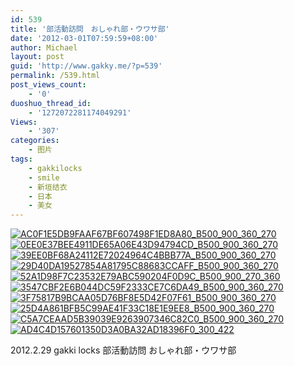 ```yaml
---
id: 539
title: '部活動訪問　おしゃれ部・ウワサ部'
date: '2012-03-01T07:59:59+08:00'
author: Michael
layout: post
guid: 'http://www.gakky.me/?p=539'
permalink: /539.html
post_views_count:
    - '0'
duoshuo_thread_id:
    - '1272072281174049291'
Views:
    - '307'
categories:
    - 图片
tags:
    - gakkilocks
    - smile
    - 新垣结衣
    - 日本
    - 美女
---
```


[![AC0F1E5DB9FAAF67BF607498F1ED8A80_B500_900_360_270](http://www.yui-aragaki.org/wp-content/uploads/img/AC0F1E5DB9FAAF67BF607498F1ED8A80_B500_900_360_270.jpeg)](http://www.yui-aragaki.org/wp-content/uploads/img/AC0F1E5DB9FAAF67BF607498F1ED8A80_B1280_1280_360_270.jpeg) [![0EE0E37BEE4911DE65A06E43D94794CD_B500_900_360_270](http://www.yui-aragaki.org/wp-content/uploads/img/0EE0E37BEE4911DE65A06E43D94794CD_B500_900_360_270.jpeg)](http://www.yui-aragaki.org/wp-content/uploads/img/0EE0E37BEE4911DE65A06E43D94794CD_B1280_1280_360_270.jpeg) [![39EE0BF68A24112E72024964C4BBB77A_B500_900_360_270](http://www.yui-aragaki.org/wp-content/uploads/img/39EE0BF68A24112E72024964C4BBB77A_B500_900_360_270.jpeg)](http://www.yui-aragaki.org/wp-content/uploads/img/39EE0BF68A24112E72024964C4BBB77A_B1280_1280_360_270.jpeg) [![29D40DA19527854A81795C88683CCAFF_B500_900_360_270](http://www.yui-aragaki.org/wp-content/uploads/img/29D40DA19527854A81795C88683CCAFF_B500_900_360_270.jpeg)](http://www.yui-aragaki.org/wp-content/uploads/img/29D40DA19527854A81795C88683CCAFF_B1280_1280_360_270.jpeg) [![52A1D98F7C23532E79ABC590204F0D9C_B500_900_270_360](http://www.yui-aragaki.org/wp-content/uploads/img/52A1D98F7C23532E79ABC590204F0D9C_B500_900_270_360.jpeg)](http://www.yui-aragaki.org/wp-content/uploads/img/52A1D98F7C23532E79ABC590204F0D9C_B1280_1280_270_360.jpeg) [![3547CBF2E6B044DC59F2333CE7C6DA49_B500_900_360_270](http://www.yui-aragaki.org/wp-content/uploads/img/3547CBF2E6B044DC59F2333CE7C6DA49_B500_900_360_270.jpeg)](http://www.yui-aragaki.org/wp-content/uploads/img/3547CBF2E6B044DC59F2333CE7C6DA49_B1280_1280_360_270.jpeg) [![3F75817B9BCAA05D76BF8E5D42F07F61_B500_900_360_270](http://www.yui-aragaki.org/wp-content/uploads/img/3F75817B9BCAA05D76BF8E5D42F07F61_B500_900_360_270.jpeg)](http://www.yui-aragaki.org/wp-content/uploads/img/3F75817B9BCAA05D76BF8E5D42F07F61_B1280_1280_360_270.jpeg) [![25D4A861BFB5C99AE41F33C18E1E9EE8_B500_900_360_270](http://www.yui-aragaki.org/wp-content/uploads/img/25D4A861BFB5C99AE41F33C18E1E9EE8_B500_900_360_270.jpeg)](http://www.yui-aragaki.org/wp-content/uploads/img/25D4A861BFB5C99AE41F33C18E1E9EE8_B1280_1280_360_270.jpeg) [![C5A7CEAAD5B39039E9263907346C82C0_B500_900_360_270](http://www.yui-aragaki.org/wp-content/uploads/img/C5A7CEAAD5B39039E9263907346C82C0_B500_900_360_270.jpeg)](http://www.yui-aragaki.org/wp-content/uploads/img/C5A7CEAAD5B39039E9263907346C82C0_B1280_1280_360_270.jpeg) [![AD4C4D157601350D3A0BA32AD18396F0_300_422](http://m1.img.srcdd.com/farm3/240/AD4C4D157601350D3A0BA32AD18396F0_300_422.gif)](http://m1.img.srcdd.com/farm3/240/AD4C4D157601350D3A0BA32AD18396F0_300_422.gif)

2012.2.29 gakki locks 部活動訪問 おしゃれ部・ウワサ部